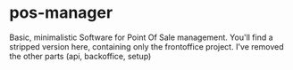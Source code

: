 # pos-manager
Basic, minimalistic Software for Point Of Sale management.
You'll find a stripped version here, containing only the frontoffice project.
I've removed the other parts (api, backoffice, setup)
